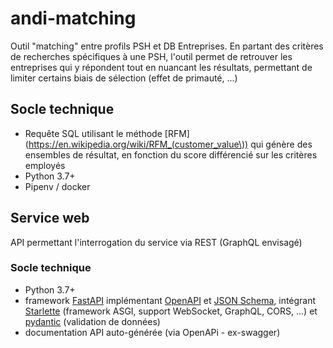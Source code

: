 # andi-matching
Outil "matching" entre profils PSH et DB Entreprises. En partant des critères de recherches spécifiques à une PSH, l'outil permet de retrouver les entreprises qui y répondent tout en nuancant les résultats, permettant de limiter certains biais de sélection (effet de primauté, ...)

## Socle technique

- Requête SQL utilisant le méthode [RFM](https://en.wikipedia.org/wiki/RFM_(customer_value\)) qui génère des ensembles de résultat, en fonction du score différencié sur les critères employés
- Python 3.7+
- Pipenv / docker


## Service web
API permettant l'interrogation du service via REST (GraphQL envisagé)
### Socle technique
- Python 3.7+
- framework [FastAPI](https://github.com/tiangolo/fastapi) implémentant [OpenAPI](https://pydantic-docs.helpmanual.io/) et [JSON Schema](http://json-schema.org/), intégrant [Starlette](https://github.com/encode/starlette) (framework ASGI, support WebSocket, GraphQL, CORS, ...) et [pydantic](https://pydantic-docs.helpmanual.io/) (validation de données)
- documentation API auto-générée (via OpenAPi - ex-swagger)

